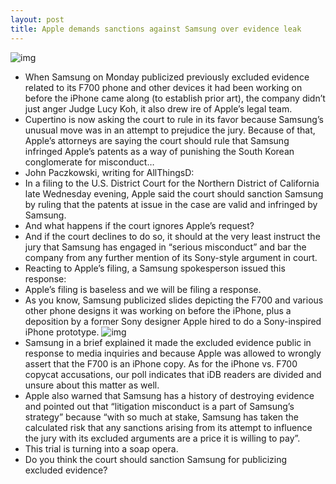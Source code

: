 ```yaml
---
layout: post
title: Apple demands sanctions against Samsung over evidence leak
---
```

![img](http://media.idownloadblog.com/wp-content/uploads/2012/01/apple-vs-samsung.jpeg)
* When Samsung on Monday publicized previously excluded evidence related to its F700 phone and other devices it had been working on before the iPhone came along (to establish prior art), the company didn’t just anger Judge Lucy Koh, it also drew ire of Apple’s legal team.
* Cupertino is now asking the court to rule in its favor because Samsung’s unusual move was in an attempt to prejudice the jury. Because of that, Apple’s attorneys are saying the court should rule that Samsung infringed Apple’s patents as a way of punishing the South Korean conglomerate for misconduct…
* John Paczkowski, writing for AllThingsD:
* In a filing to the U.S. District Court for the Northern District of California late Wednesday evening, Apple said the court should sanction Samsung by ruling that the patents at issue in the case are valid and infringed by Samsung.
* And what happens if the court ignores Apple’s request?
* And if the court declines to do so, it should at the very least instruct the jury that Samsung has engaged in “serious misconduct” and bar the company from any further mention of its Sony-style argument in court.
* Reacting to Apple’s filing, a Samsung spokesperson issued this response:
* Apple’s filing is baseless and we will be filing a response.
* As you know, Samsung publicized slides depicting the F700 and various other phone designs it was working on before the iPhone, plus a deposition by a former Sony designer Apple hired to do a Sony-inspired iPhone prototype.
![img](http://media.idownloadblog.com/wp-content/uploads/2012/08/Samsung-F700-vs-iPhone.jpg)
* Samsung in a brief explained it made the excluded evidence public in response to media inquiries and because Apple was allowed to wrongly assert that the F700 is an iPhone copy. As for the iPhone vs. F700 copycat accusations, our poll indicates that iDB readers are divided and unsure about this matter as well.
* Apple also warned that Samsung has a history of destroying evidence and pointed out that “litigation misconduct is a part of Samsung’s strategy” because “with so much at stake, Samsung has taken the calculated risk that any sanctions arising from its attempt to influence the jury with its excluded arguments are a price it is willing to pay”.
* This trial is turning into a soap opera.
* Do you think the court should sanction Samsung for publicizing excluded evidence?

